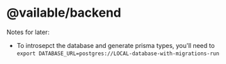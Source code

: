 # @vailable/backend

Notes for later:

- To introsepct the database and generate prisma types, you'll need to `export DATABASE_URL=postgres://LOCAL-database-with-migrations-run`
